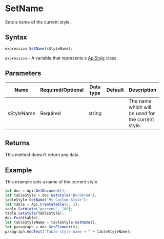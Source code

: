 # SetName

Sets a name of the current style.

## Syntax

```javascript
expression.SetName(sStyleName);
```

`expression` - A variable that represents a [ApiStyle](../ApiStyle.md) class.

## Parameters

| **Name** | **Required/Optional** | **Data type** | **Default** | **Description** |
| ------------- | ------------- | ------------- | ------------- | ------------- |
| sStyleName | Required | string |  | The name which will be used for the current style. |

## Returns

This method doesn't return any data.

## Example

This example sets a name of the current style.

```javascript editor-docx
let doc = Api.GetDocument();
let tableStyle = doc.GetStyle("Bordered");
tableStyle.SetName("My Custom Style");
let table = Api.CreateTable(2, 2);
table.SetWidth("percent", 100);
table.SetStyle(tableStyle);
doc.Push(table);
let tableStyleName = tableStyle.GetName();
let paragraph = doc.GetElement(0);
paragraph.AddText("Table style name = " + tableStyleName);
```
